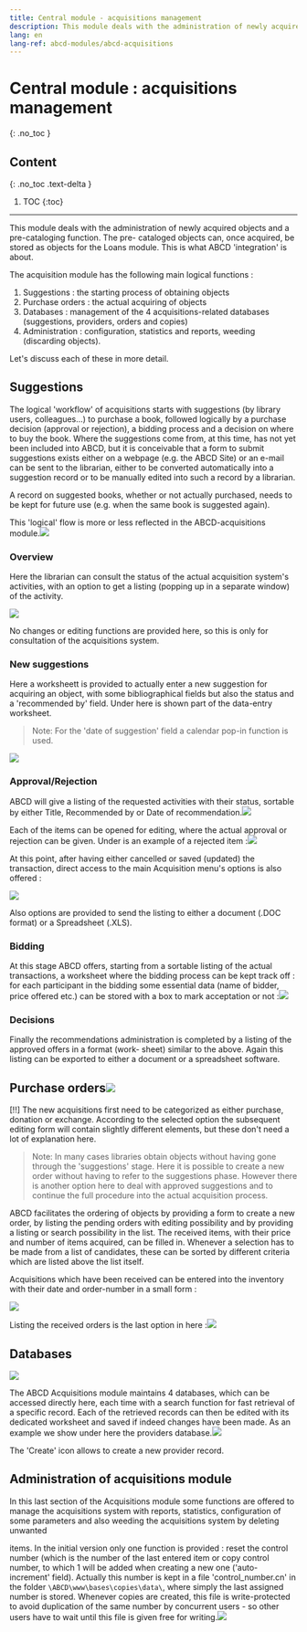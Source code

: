 ```yaml
---
title: Central module - acquisitions management
description: This module deals with the administration of newly acquired objects and a pre-cataloging function. The pre- cataloged objects can, once acquired, be stored as objects for the Loans module. This is what ABCD 'integration' is about.
lang: en
lang-ref: abcd-modules/abcd-acquisitions
---
```


# Central module : acquisitions management

{: .no_toc }

## Content
{: .no_toc .text-delta }

1. TOC
{:toc}

---
 

This module deals with the administration of newly acquired objects and a pre-cataloging function. The pre- cataloged objects can, once acquired, be stored as objects for the Loans module. This is what ABCD 'integration' is about.

The acquisition module has the following main logical functions :

1.  Suggestions : the starting process of obtaining objects
2.  Purchase orders : the actual acquiring of objects
3.  Databases : management of the 4 acquisitions-related databases (suggestions, providers, orders and copies)
4.  Administration : configuration, statistics and reports, weeding (discarding objects).
   
   Let's discuss each of these in more detail.

  

## Suggestions
    
The logical 'workflow' of acquisitions starts with suggestions (by library users, colleagues...) to purchase a book, followed logically by a purchase decision (approval or rejection), a bidding process and a decision on where to buy the book. Where the suggestions come from, at this time, has not yet been included into ABCD, but it is conceivable that a form to submit suggestions exists either on a webpage (e.g. the ABCD Site) or an e-mail can be sent to the librarian, either to be converted automatically into a suggestion record or to be manually edited into such a record by a librarian.

A record on suggested books, whether or not actually purchased, needs to be kept for future use (e.g. when the same book is suggested again).  

This 'logical' flow is more or less reflected in the ABCD-acquisitions module.![](https://lh3.googleusercontent.com/bcuWHmk_C_prO4coXDPmyKh70c1fZtTIuMoV_CcBvCcFoKTcJl9WsMwFyL98yVv1x4Y9RW7M5RGn9PFEd1wpcXb93ldJrXpL0jgZAK5ZHOdYADys3AhWPoUyOI1Ake4VonklF084=s0)
 

### Overview
 
Here the librarian can consult the status of the actual acquisition system's activities, with an option to get a listing (popping up in a separate window) of the activity.

![](https://lh4.googleusercontent.com/IHJOwV2flvWXF32GOL1SD75oH2SBjncmd3N8rZvYfgQZC0X5JUx1TYPf2ljxQ0_XCnvIkHm2KjieLq7bpiP48RO5lRkTImbPGL4s6PbuxVvS6oesOottVyRKjoP9dIF4X6bQVC9E=s0)

No changes or editing functions are provided here, so this is only for consultation of the acquisitions system.

### New suggestions
    
Here a worksheett is provided to actually enter a new suggestion for acquiring an object, with some bibliographical fields but also the status and a 'recommended by' field. Under here is shown part of the data-entry worksheet.

> Note:
> For the 'date of suggestion' field a calendar pop-in function is
> used.

 ![](https://lh6.googleusercontent.com/9Knt0Wpqe7MLnlfwSP4vNuWYbhvar82E2oxiM_0zPR7km0q8D5O0OvIlfkZsprs3MmX1UgEBjGDO5rKouj9vJk6297S9pjRuohwT06n3ZFRKOZEsFrAuH7T7KhEWoxpLN-63fRsK=s0)

  

### Approval/Rejection
    
ABCD will give a listing of the requested activities with their status, sortable by either Title, Recommended by or Date of recommendation.![](https://lh3.googleusercontent.com/b6XdMqJJ_d3R-wkVCCD29MMPF1ytPirgxp2TnBPgXZ35vCg39cUY86XAKuTtf0ofFVo1ZqOwh6hu9UfeTsJYsorDHowuBqTBUDe6FWzgYhet7qpknhrAquXGdGkv1jLfxxS_4NEy=s0)

Each of the items can be opened for editing, where the actual approval or rejection can be given. Under is an example of a rejected item :![](https://lh3.googleusercontent.com/iZri8tgNYj3XQTdX7XjqcUxdRfJpxUGMth99sx4jafOAVYxds9WIlJbUr7Z9iMAWsP0k514SIfB_1L60_2pk5cq4pjMtVBhW2LrbLEQGrrrpdr5M-C4i5ajpP11LmAbqoEpWYByt=s0)

At this point, after having either cancelled or saved (updated) the transaction, direct access to the main Acquisition menu's options is also offered :  

![](https://lh4.googleusercontent.com/fB363ccjR85F7WIgt5yMt3k8TwSr3S0E6yYtxeOAbPdvzKmZOmxL1nrCzRiv73E26kZT5_7g2KE3c4E_5GcKsgLm4M5zKLt-8GzBCGoUjyIkb9iyKO6jYa70O6GV3ZAq7WPFquFr=s0)

Also options are provided to send the listing to either a document (.DOC format) or a Spreadsheet (.XLS).

### Bidding
At this stage ABCD offers, starting from a sortable listing of the actual transactions, a worksheet where the bidding process can be kept track off : for each participant in the bidding some essential data (name of bidder, price offered etc.) can be stored with a box to mark acceptation or not :![](https://lh6.googleusercontent.com/g_kBXTBxOL37DF1sUQoK9dKxqB0x41OVj2d_C16Y_PN6qgtPMdwNfqLdXyJBw0MTqaEf9GTkuVgWgd2ovN3UiCTbHoOyKktzmhGdI0tRFqZNjQaswA5I8Yg-u8gKf9lEbuCU6T7s=s0)

  
### Decisions
    
Finally the recommendations administration is completed by a listing of the approved offers in a format (work- sheet) similar to the above. Again this listing can be exported to either a document or a spreadsheet software.

## Purchase orders![](https://lh4.googleusercontent.com/VvdeA8DWKRDWAKHdh7JCMUzdZzC2kyz9RdX2cWpvxLFSL_NsK-gwzIeeNjL4B13FjO4ZZjfMgaMrjVFETIslehLG-gNWEqwyy2Pe8I84fbM2Ldl0Pc2rcgZC5Php7EQKNsrs8ywa=s0)
    

[!!] The new acquisitions first need to be categorized as either purchase, donation or exchange. According to the selected option the subsequent editing form will contain slightly different elements, but these don't need a lot of explanation here.

  

> Note:
> In many cases libraries obtain objects without having gone
> through the 'suggestions' stage. Here it is possible to create a new
> order without having to refer to the suggestions phase. However there
> is another option here to deal with approved suggestions and to
> continue the full procedure into the actual acquisition process.

 ABCD facilitates the ordering of objects by providing a form to create a new order, by listing the pending orders with editing possibility and by providing a listing or search possibility in the list. The received items, with their price and number of items acquired, can be filled in. Whenever a selection has to be made from a list of candidates, these can be sorted by different criteria which are listed above the list itself.

Acquisitions which have been received can be entered into the inventory with their date and order-number in a small form :  

![](https://lh3.googleusercontent.com/IJ1SR4jvJdoJG1Flo54azKvQM3I8_qE-NWjxKOsO41QhmVWWQRojyx6TXPmDwrVsPrQpzEHkE-ysbPWub4Boa1Dy4E84oIYVDo2xzx3PCnzq-taturS4OKkn0AmtM87xTzihzpSu=s0)

  
Listing the received orders is the last option in here :![](https://lh3.googleusercontent.com/FwAkDrkyTDJsuH5oaOPNLLzT8xQQkYp1r5VWDdGdhewGmhFcAg2zQ-_1xa1wfKFDl0UgorZVSU0mqwHcdNNnU3Xsohf1ejU1RXfmSEIdx8KM0RvxNu999mN2_hs_87E5ETWP0B3m=s0)

  
  
## Databases
![](https://lh3.googleusercontent.com/H9nxCHjXX-oJSYHrnweFJcYHs50yedUiX25ybxXlgZGxlLbTVVg-UWxaLmShSr5Y06lQTfd3Ok9Q65WBNLJoL1ji6P3e33B5RDTWy-d6BKdw4AwKLeQxyWrUnY_Tpd8a5iJWW8EZ=s0)  

The ABCD Acquisitions module maintains 4 databases, which can be accessed directly here, each time with a search function for fast retrieval of a specific record. Each of the retrieved records can then be edited with its dedicated worksheet and saved if indeed changes have been made. As an example we show under here the providers database.![](https://lh3.googleusercontent.com/6igvzaOdbOiX_jqNUsh16EAxlIQqapDOkSehCg4vrS0BvPJteHKmfWcTkrfNf1rL-hfEDTDL2AqVqOdx1wkx-w4sX0FXdqFyndz-z_weJ6miH4LKisa7e3klLBcpEI1T518FvmDP=s0)


The 'Create' icon allows to create a new provider record.

## Administration of acquisitions module

In this last section of the Acquisitions module some functions are offered to manage the acquisitions system with reports, statistics, configuration of some parameters and also weeding the acquisitions system by deleting unwanted  

items. In the initial version only one function is provided : reset the control number (which is the number of the last entered item or copy control number, to which 1 will be added when creating a new one ('auto-increment' field). Actually this number is kept in a file 'control_number.cn' in the folder `\ABCD\www\bases\copies\data\`, where simply the last assigned number is stored. Whenever copies are created, this file is write-protected to avoid duplication of the same number by concurrent users - so other users have to wait until this file is given free for writing.![](https://lh3.googleusercontent.com/Hpl24GzcIA7jYEUBUC7P41oEAd6nePawzewtXaWLiAmZr9_s-WI5ZYU9mzX4Ur5LfwWaluxKB2WVIW2x3U3011L96ocl3gyNid-B3NfhMgeoBivVweWAMXHLwDOmbFotkwZblv9L=s0)
